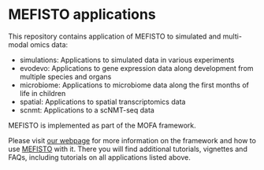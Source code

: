 # MEFISTO applications

This repository contains application of MEFISTO to simulated and multi-modal omics data:

* simulations: Applications to simulated data in various experiments
* evodevo: Applications to gene expression data along development from multiple species and organs
* microbiome: Applications to microbiome data along the first months of life in children
* spatial: Applications to spatial transcriptomics data
* scnmt: Applications to a scNMT-seq data

MEFISTO is implemented as part of the MOFA framework.

Please visit [our webpage](https://biofam.github.io/MOFA2) for more information on the framework and how to use [MEFISTO](https://biofam.github.io/MOFA2/MEFISTO) with it. There you will find additional tutorials, vignettes and FAQs, including tutorials on all applications listed above.
